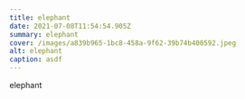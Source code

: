 ```yaml
---
title: elephant
date: 2021-07-08T11:54:54.905Z
summary: elephant
cover: /images/a839b965-1bc8-458a-9f62-39b74b400592.jpeg
alt: elephant
caption: asdf
---
```

elephant